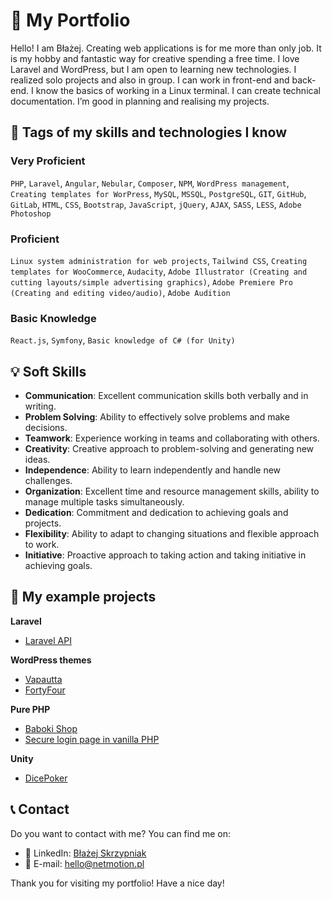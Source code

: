 # 🚀 My Portfolio 

Hello! I am Błażej. Creating web applications is for me more than only job. It is my hobby and fantastic way for creative spending a free time. I love Laravel and WordPress, but I am open to learning new technologies. I realized solo projects and also in group. I can work in front-end and back-end. I know the basics of working in a Linux terminal. I can create technical documentation. I’m good in planning and realising my projects.

## 💪 Tags of my skills and technologies I know

### Very Proficient
`PHP`, `Laravel`, `Angular`, `Nebular`, `Composer`, `NPM`, `WordPress management`, `Creating templates for WorPress`, `MySQL`, `MSSQL`, `PostgreSQL`, `GIT`, `GitHub`, `GitLab`, `HTML`, `CSS`, `Bootstrap`, `JavaScript`, `jQuery`, `AJAX`, `SASS`, `LESS`, `Adobe Photoshop`

### Proficient
`Linux system administration for web projects`, `Tailwind CSS`, `Creating templates for WooCommerce`, `Audacity`, `Adobe Illustrator (Creating and cutting layouts/simple advertising graphics)`, `Adobe Premiere Pro (Creating and editing video/audio)`, `Adobe Audition` 

### Basic Knowledge
`React.js`, `Symfony`, `Basic knowledge of C# (for Unity)`

## 💡 Soft Skills

- **Communication**: Excellent communication skills both verbally and in writing.
- **Problem Solving**: Ability to effectively solve problems and make decisions.
- **Teamwork**: Experience working in teams and collaborating with others.
- **Creativity**: Creative approach to problem-solving and generating new ideas.
- **Independence**: Ability to learn independently and handle new challenges.
- **Organization**: Excellent time and resource management skills, ability to manage multiple tasks simultaneously.
- **Dedication**: Commitment and dedication to achieving goals and projects.
- **Flexibility**: Ability to adapt to changing situations and flexible approach to work.
- **Initiative**: Proactive approach to taking action and taking initiative in achieving goals.

## 🌟 My example projects

**Laravel**
- [Laravel API](https://github.com/Angir777/project-api)

**WordPress themes**
- [Vapautta](https://github.com/Angir777/vapautta)
- [FortyFour](https://github.com/Angir777/fortyfour)

**Pure PHP**
- [Baboki Shop](https://github.com/Angir777/baboki)
- [Secure login page in vanilla PHP](https://github.com/Angir777/hype)

**Unity**
- [DicePoker](https://github.com/Angir777/DicePoker)

## 📞 Contact

Do you want to contact with me? You can find me on:
- 💼 LinkedIn: [Błażej Skrzypniak](https://www.linkedin.com/in/skrzypniak/)
- 📧 E-mail: hello@netmotion.pl

Thank you for visiting my portfolio! Have a nice day!
